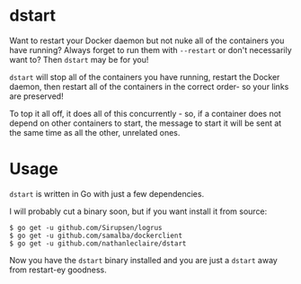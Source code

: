 dstart
======

Want to restart your Docker daemon but not nuke all of the containers you have running?  Always forget to run them with `--restart` or don't necessarily want to?  Then `dstart` may be for you!

`dstart` will stop all of the containers you have running, restart the Docker daemon, then restart all of the containers in the correct order- so your links are preserved!

To top it all off, it does all of this concurrently - so, if a container does not depend on other containers to start, the message to start it will be sent at the same time as all the other, unrelated ones.

Usage
=====

`dstart` is written in Go with just a few dependencies.

I will probably cut a binary soon, but if you want install it from source:

```console
$ go get -u github.com/Sirupsen/logrus
$ go get -u github.com/samalba/dockerclient
$ go get -u github.com/nathanleclaire/dstart
```

Now you have the `dstart` binary installed and you are just a `dstart` away from restart-ey goodness.

